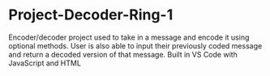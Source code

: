 # Project-Decoder-Ring-1
Encoder/decoder project used to take in a message and encode it using optional methods.
User is also able to input their previously coded message and return a decoded version of that message.
Built in VS Code with JavaScript and HTML

